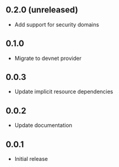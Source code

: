 ## 0.2.0 (unreleased)

- Add support for security domains

## 0.1.0

- Migrate to devnet provider

## 0.0.3

- Update implicit resource dependencies

## 0.0.2

- Update documentation

## 0.0.1

- Initial release

